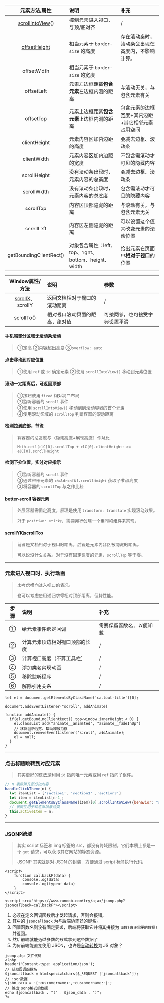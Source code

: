 元素方法/属性 | 说明 | 补充
:-: | :- | :-
[scrollIntoView](https://github.com/SpringLoach/origin-2021/blob/happy-day/JavaScript/第十三章-客户端检测.md#控制滚动)() | 控制元素进入视口，与顶/底对齐 | /
[offsetHeight](https://github.com/SpringLoach/origin-2021/blob/happy-day/JavaScript/第十三章-客户端检测.md#元素尺寸) | 相当元素于 `border-size` 的高度 | 存在滚动条时，滚动条会出现在高度内，不影响计算。
offsetWidth | 相当元素于 `border-size` 的宽度 | 
offsetLeft | 元素左边框距离**包含元素**左边框内测的距离 | 与滚动无关，与包含元素有关
offsetTop | 元素上边框距离**包含元素**上边框内测的距离 | 包含元素的边框宽度+其内边距+其它相邻元素占用空间  
clientHeight | 元素内容区加内边距的高度 | 会减去边框、滚动条
clientWidth | 元素内容区加内边距的宽度 | 不包含需滚动才可见的隐藏内容
scrollHeight | 没有滚动条出现时，元素内容的总高度 | 会减去边框、滚动条
scrollWidth | 没有滚动条出现时，元素内容的总宽度 | 包含需滚动才可见的隐藏内容
scrollTop | 内容区顶部隐藏的距离 | 与滚动有关，与包含元素无关
scrollLeft | 内容区左侧隐藏的距离 | 可以设置这个值来改变元素的滚动位置
getBoundingClientRect() | 对象包含属性：left、top、right、bottom、height、width | 给出元素在页面中**相对于视口**的位置

Window属性/方法 | 说明 | 参数
:-: | :- | :-
[scrollX](https://github.com/SpringLoach/origin-2021/blob/happy-day/JavaScript/第十章-函数.md#视口位置)、scrollY | 返回文档相对于视口的滚动距离 | /
scrollTo() | 相对视口滚动页面的距离，绝对值 | 可接两参，也可接受字典设置平滑

#### 手机端部分区域无滚动条滚动

> ①定高 ②内容超出高度 ③`overflow: auto`

#### 点击移动到对应位置  

> ①使用 `ref` 或 `id` 确定元素 ②使用 `scrollIntoView()` 移动到元素位置 

#### 滚动一定距离后，可返回顶部  

> ①按钮使用 `fixed` 相对视口布局   
> ②监听容器的 `scroll` 事件   
> ③使用 `scrollIntoView()` 移动到到滚动容器的首个元素   
> ④使用滚动区域的 `scrollTop` 判断容器的滚动距离  

#### 检测拉到底部，节流  

> 将容器的总高度与（隐藏高度+展现高度）作对比
>
> ```react
> Math.ceil(elC[0].scrollTop + elC[0].clientHeight) >= elC[0].scrollHeight
> ```

#### 检测下拉位置，实时对应指示

> ①监听容器的 `scroll` 事件   
> ②通过容器元素的 `children[N].scrollHeight` 获取子节点高度   
> ③将容器的 `scrollTop` 与之作比较  

#### better-scroll 容器元素

> 外层容器需固定高度，原理是使用 `transform: translate` 实现滚动效果。  
> 
> 对于 `position: sticky`，需要另行创建一个相同的组件来实现。  

#### scrollY和scrollTop  

> 前者是文档相对于视口的距离，后者是元素内容区被隐藏的距离。  
> 
> 可以说没什么关系。对于没有固定高度的元素，`scrollTop` 等于零。    

----

### 元素进入视口时，执行动画  
> 未考虑横向进入视口的情况。  
> 
> 也可以考虑使用递归求得相对顶部距离，但耗性能。  

步骤 | 说明 | 补充
:-: | :- | :-
① | 给元素事件绑定回调 | 需要保留函数名，以便卸载 
② | 计算元素顶边相对视口顶部的长度 | /
③ | 计算视口高度（不算工具栏） | /
④ | 添加类名实现动画 | /
⑤ | 移除监听程序 | /
⑥ | 解除引用关系 | /

```react
let el = document.getElementsByClassName('callout-title')[0];

document.addEventListener("scroll", addAnimate)

function addAnimate() { 
  if(el.getBoundingClientRect().top-window.innerHeight < 0) {
    el.classList.add("animate__animated", "animate__fadeInUp")
    // 移除监听程序、帮助释放内存
    document.removeEventListener('scroll', addAnimate);
    el = null;
  }
}
```

----

### 点击标题跳转到对应元素

>  其实更好的做法是利用 `id` 指向唯一元素或用 `ref` 指向子组件。 

```javascript
// n 表示第几部分的内容
handleClickTheme(n) {
  let itemList = ['section1', 'section2' ,'section3']
  let item = itemList[n-1];
  document.getElementsByClassName(item)[0].scrollIntoView({behavior: "smooth"});
  // 该属性用于动态添加激活类
  this.activeItem = n;
}
```

----

### JSONP跨域  

> 其实 script 标签和 img 标签的 src，都没有跨域限制。它们本质上都是一个 `get` 请求，可以获取其它网站的静态资源。  
> 
> JSONP 其实就是对 JSON 的封装，方便通过 script 标签执行代码。  

```react
<script>
    function callbackF(data) {
    	console.log(data)
        console.log(typeof data)
	}
</script>

<script src="https://www.runoob.com/try/ajax/jsonp.php?jsoncallback=callbackF"></script>
```

1. 必须在定义回调函数后才发起请求，否则会报错。     
2. 其中的 `jsoncallback` 为与后端协商好的键名。    
3. 回调函数名则没有固定要求，后端将获取它并将其拼接为 `函数(真正需要的数据)` 并返回。  
4. 然后前端就能通过参数的形式拿到这些数据了  
5. 为何前端能直接使用 JSON，也许是[自动转换](https://www.w3school.com.cn/json/index.asp)为 JS 对象？

```
jsonp.php 文件代码
<?php
header('Content-type: application/json');
// 获取回调函数名
$jsoncallback = htmlspecialchars($_REQUEST ['jsoncallback']);
// json数据
$json_data = '["customername1","customername2"]';
// 输出jsonp格式的数据
echo $jsoncallback . "(" . $json_data . ")";
?>
```






